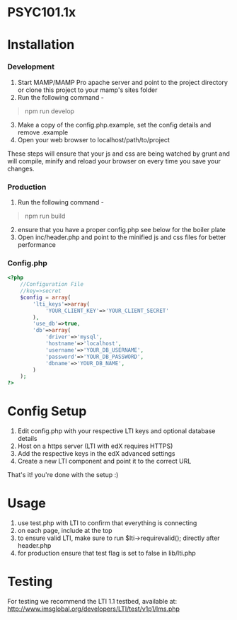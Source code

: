 # PSYC101.1x

# Installation 

### Development

1. Start MAMP/MAMP Pro apache server and point to the project directory or clone this project to your mamp's sites folder
2. Run the following command - 
> npm run develop

3. Make a copy of the config.php.example, set the config details and remove .example
4. Open your web browser to localhost/path/to/project

These steps will ensure that your js and css are being watched by grunt and will compile, minify and reload your browser on every time you save your changes. 

### Production

1. Run the following command - 
> npm run build

2. ensure that you have a proper config.php see below for the boiler plate
3. Open inc/header.php and point to the minified js and css files for better performance


### Config.php
```php
<?php
	//Configuration File
	//key=>secret
	$config = array(
		'lti_keys'=>array(
			'YOUR_CLIENT_KEY'=>'YOUR_CLIENT_SECRET'
		),
		'use_db'=>true,
		'db'=>array(
			'driver'=>'mysql',
			'hostname'=>'localhost',
			'username'=>'YOUR_DB_USERNAME',
			'password'=>'YOUR_DB_PASSWORD',
			'dbname'=>'YOUR_DB_NAME',
		)
	);
?>
```

# Config Setup
1. Edit config.php with your respective LTI keys and optional database details
2. Host on a https server (LTI with edX requires HTTPS)
3. Add the respective keys in the edX advanced settings
4. Create a new LTI component and point it to the correct URL

That's it! you're done with the setup :)


# Usage
1. use test.php with LTI to confirm that everything is connecting
2. on each page, include <?php require_once('inc/header.php'); ?> at the top
3. to ensure valid LTI, make sure to run $lti->requirevalid(); directly after header.php
4. for production ensure that test flag is set to false in lib/lti.php

# Testing
For testing we recommend the LTI 1.1 testbed, available at: http://www.imsglobal.org/developers/LTI/test/v1p1/lms.php
